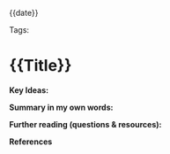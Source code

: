 {{date}} 

Tags:  

# **{{Title}}** 

**Key Ideas:**



**Summary in my own words:**



**Further reading (questions & resources):**



**References**
